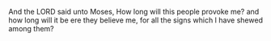 And the LORD said unto Moses, How long will this people provoke me? and how long will it be ere they believe me, for all the signs which I have shewed among them?
